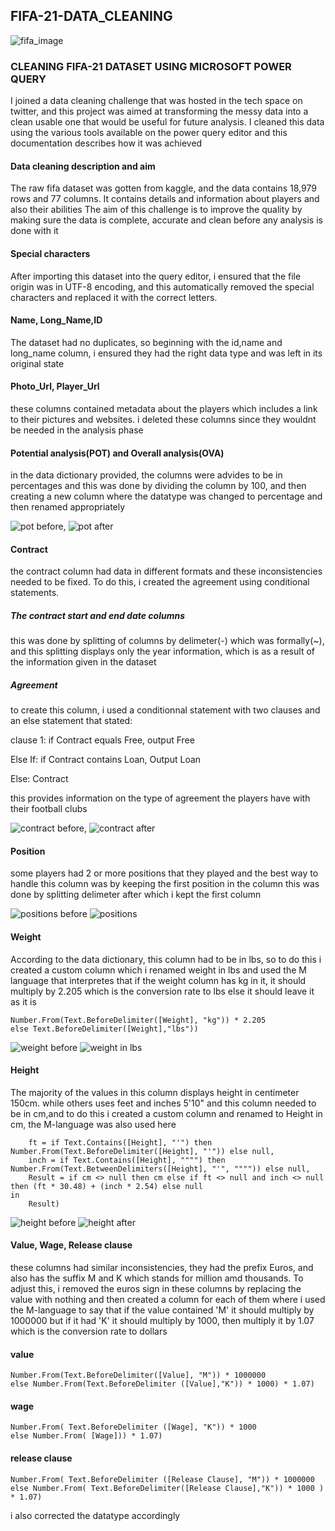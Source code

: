 ## FIFA-21-DATA_CLEANING

![fifa_image](https://user-images.githubusercontent.com/119857809/227741417-2090d9d1-30e1-4080-898d-e161f95cf2dd.png)


### CLEANING  FIFA-21 DATASET USING MICROSOFT POWER QUERY

 I joined a data cleaning challenge that was hosted in the tech space on twitter, and this project was aimed at transforming the messy data into a clean usable one that would be useful for future analysis. I cleaned this data using the various tools available on the power query editor and this documentation describes how it was achieved

#### Data cleaning description and aim
The raw fifa dataset was gotten from kaggle, and the data contains 18,979 rows and 77 columns. It contains details and information about players and also their abilities
The aim of this challenge is to improve the quality by making sure the data is complete, accurate and clean before any analysis is done with it

#### Special characters
After importing this dataset into the query editor, i ensured that the file origin was in UTF-8 encoding, and this automatically removed the special characters and replaced it with the correct letters.

#### Name, Long_Name,ID
The dataset had no duplicates, so beginning with the id,name and long_name column, i ensured they had the right data type and was left in its original state

#### Photo_Url, Player_Url
these columns contained metadata about the players which includes a link to their pictures and websites. i deleted these columns since they wouldnt be needed in the analysis phase

#### Potential analysis(POT) and Overall analysis(OVA)
in the data dictionary provided, the columns were advides to be in percentages and this was done by dividing the column by 100, and then creating a new column where   the datatype was changed to percentage and then renamed appropriately

![pot before](https://user-images.githubusercontent.com/119857809/227742839-d5d27cdb-875d-48e1-899c-50534d393383.jpg), 
![pot after](https://user-images.githubusercontent.com/119857809/227742848-57ffab90-7710-4551-9683-8338b0c3cd7b.jpg)


#### Contract 
the contract column had data in different formats and these inconsistencies needed to be fixed. To do this, i created the agreement  using conditional statements.

##### The contract start and end date columns
this was done by splitting of columns by delimeter(-) which was formally(~), and this splitting displays only the year information, which is as a result of the information given in the dataset

##### Agreement
to create this column, i used a conditionnal statement with two clauses and an else statement that stated:

clause 1: if Contract equals Free, output Free

Else If: if Contract contains Loan, Output Loan

Else: Contract

this provides information on the type of agreement the players have with their football clubs 

![contract before](https://user-images.githubusercontent.com/119857809/227742950-9af0422d-9546-4530-839c-0023a5a109d2.jpg),
![contract after](https://user-images.githubusercontent.com/119857809/227742959-9c55a944-73ce-4450-bef4-38eee024ad0b.jpg)

####  Position
some players had 2 or more positions that they played and the best way to handle this column was by keeping the first position in the column
this was done by splitting delimeter after which i kept the first column

![positions before](https://user-images.githubusercontent.com/119857809/227743151-3c50f9b1-15e6-409a-9b4a-06435089c62f.jpg)
![positions](https://user-images.githubusercontent.com/119857809/227743157-2547641c-c0c0-495f-b0d4-1fa4e9a80785.jpg)

#### Weight
According to the data dictionary, this column had to be in lbs, so to do this i created a custom column which i renamed weight in lbs and used the M language that interpretes that if the weight column has kg in it, it should multiply by 2.205 which is the conversion rate to lbs else it should leave it as it is 

``` if Text.Contains([Weight],"kg") then 
Number.From(Text.BeforeDelimiter([Weight], "kg")) * 2.205
else Text.BeforeDelimiter([Weight],"lbs"))
```
![weight before](https://user-images.githubusercontent.com/119857809/227744759-db63bd32-2554-476c-83f9-9add4b5f73f1.jpg)
![weight in lbs](https://user-images.githubusercontent.com/119857809/227744763-2e291a50-6e84-4d6b-a68c-a5ac71c05c07.jpg)


####  Height
The majority of the values in this column displays height in centimeter 150cm. while others uses feet and inches  5'10" and this column needed to be in cm,and to do this i created a custom column and renamed  to Height in cm, the M-language was also used here

```` cm = if Text.Contains([Height], "cm") then Number.From(Text.BeforeDelimiter([Height], "cm")) else null,
    ft = if Text.Contains([Height], "'") then Number.From(Text.BeforeDelimiter([Height], "'")) else null,
    inch = if Text.Contains([Height], """") then Number.From(Text.BetweenDelimiters([Height], "'", """")) else null,
    Result = if cm <> null then cm else if ft <> null and inch <> null then (ft * 30.48) + (inch * 2.54) else null
in
    Result)
````
![height before](https://user-images.githubusercontent.com/119857809/227744808-922b8d78-0adf-4f81-ba7b-540ed1d3a328.jpg)
![height after](https://user-images.githubusercontent.com/119857809/227744811-3bdc4827-eedc-43f0-aaac-78b06c303c12.jpg)


#### Value, Wage, Release clause
these columns had similar inconsistencies, they had the prefix Euros, and also has the suffix M and K which stands for million amd thousands. To adjust this, i removed the euros sign in these columns by replacing the value with nothing and then created a column for each of them where i used the M-language to say that if the value contained 'M' it should multiply by 1000000 but if it had 'K' it should multiply by 1000, then multiply it by 1.07 which is the conversion rate to dollars

#### value
   ``` (if Text.Contains([Value], "M") then
Number.From(Text.BeforeDelimiter([Value], "M")) * 1000000
else Number.From(Text.BeforeDelimiter ([Value],"K")) * 1000) * 1.07)
```
#### wage
``` ( if Text.Contains([Wage],"K") then 
Number.From( Text.BeforeDelimiter ([Wage], "K")) * 1000
else Number.From( [Wage])) * 1.07)
```
#### release clause
``` ( if Text.Contains ([Release Clause], "M") then 
Number.From( Text.BeforeDelimiter ([Release Clause], "M")) * 1000000 
else Number.From( Text.BeforeDelimiter([Release Clause],"K")) * 1000 ) * 1.07)
```
i also corrected the datatype accordingly



